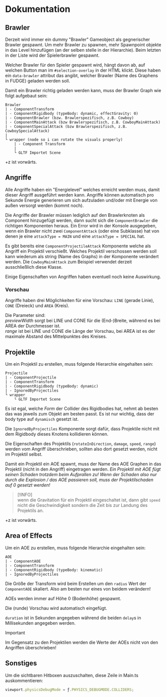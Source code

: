 # Dokumentation

## Brawler

Derzeit wird immer ein dummy "Brawler" Gameobject als gegnerischer Brawler gespawnt. Um mehr Brawler zu spawnen, mehr Spawnpoint objekte in das Level hinzufügen (an der selben stelle in der Hierarchie). Beim letzten in der Liste wird der Spielerbrawler gespawnt.

Welcher Brawler für den Spieler gespawnt wird, hängt davon ab, auf welchen Button man im `#selection-overlay` in der HTML klickt. Diese haben ein `data-brawler` attribut das angibt, welcher Brawler (Name des Graphens in FUDGE) geladen werden soll.

Damit ein Brawler richtig geladen werden kann, muss der Brawler Graph wie folgt aufgebaut sein:

```
Brawler
| - ComponentTransform
| - ComponentRigidbody (typeBody: dynamic, effectGravity: 0)
| - ComponentBrawler (bzw. Brawlerspezifisch, z.B. Cowboy)
| - ComponentMainAttack (bzw Brawlerspezifisch, z.B. CowboyMainAttack)
| - ComponentSpecialAttack (bzw Brawlerspezifisch, z.B. CowboySpecialAttack)
|
└ wrapper (node so i can rotate the visuals properly)
    | - Component Transform
    |
    └ GLTF Importet Scene
```

+z ist vorwärts.

## Angriffe

Alle Angriffe haben ein "Energielevel" welches erreicht werden muss, damit dieser Angriff ausgeführt werden kann. Angriffe können automatisch pro Sekunde Energie generieren um sich aufzuladen und/oder mit Energie von außen versorgt werden (kommt noch).

Die Angriffe der Brawler müssen lediglich auf den Brawlerknoten als Component hinzugefügt werden, dann sucht sich die `ComponentBrawler` die richtigen Komponenten heraus. Ein Error wird in der Konsole ausgegeben, wenn ein Brawler nicht zwei `ComponentAttack` (oder eine Subklasse) hat von denen je eine `attackType = MAIN` und eine `attackType = SPECIAL` hat.

Es gibt bereits eine `ComponentProjectileAttack` Komponente welche als Angriff ein Projektil verschießt. Welches Projektil verschossen werden soll kann wiederum als string (Name des Graphs) in der Komponente verändert werden. Die `CowboyMainAttack` zum Beispiel verwendet derzeit ausschließlich diese Klasse.

Einige Eigenschaften von Angriffen haben eventuell noch keine Auswirkung.

### Vorschau
Angriffe haben drei Möglichkeiten für eine Vorschau: `LINE` (gerade Linie), `CONE` (Dreieck) und `AREA` (Kreis).

Die Parameter sind:  
_previewWidth_ sorgt bei LINE und CONE für die (End-)Breite, während es bei AREA der Durchmesser ist.  
_range_ ist bei LINE und CONE die Länge der Vorschau, bei AREA ist es der maximale Abstand des Mittelpunktes des Kreises.

## Projektile

Um ein Projektil zu erstellen, muss folgende Hierarchie eingehalten sein:

```
Projectile
| - ComponentProjectile
| - ComponentTransform
| - ComponentRigidbody (typeBody: dynamic)
| - IgnoredByProjectiles
└ wrapper
    └ GLTF Importet Scene
```

Es ist egal, welche _Form_ der Collider des Rigidbodies hat, nehmt ab besten das was jeweils zum Objekt am besten passt. Es ist nur wichtig, dass der body type auf `dynamisch` gesetzt ist.

Die `IgnoredByProjectiles` Komponente sorgt dafür, dass Projektile nicht mit dem Rigidbody dieses Knotens kollidieren können.

Die Eigenschaften des Projektils (`rotateInDirection`, `damage`, `speed`, `range`) werden vom Angriff überschrieben, sollten also dort gesetzt werden, nicht im Projektil selbst.

Damit ein Projektil ein AOE spawnt, muss der Name des AOE Graphen in das Projektil (nicht in den Angriff) eingetragen werden. _Ein Projektil mit AOE fügt seinen Schaden trotzdem beim Aufprallen zu! Wenn der Schaden also nur durch die Explosion / das AOE passieren soll, muss der Projektilschaden auf 0 gesetzt werden!_

> [!INFO]  
> wenn die Gravitation für ein Projektil eingeschaltet ist, dann gibt `speed` nicht die Geschwindigkeit sondern die Zeit bis zur Landung des Projektils an.

+z ist vorwärts.

## Area of Effects

Um ein AOE zu erstellen, muss folgende Hierarchie eingehalten sein:
```
AOE
| - ComponentAOE
| - ComponentTransform
| - ComponentRigidbody (typeBody: kinematic)
| - IgnoredByProjectiles
```

Die Größe der Transform wird beim Erstellen um den `radius` Wert der `ComponentAOE` skaliert. Also am besten nur eines von beidem verändern!

AOEs werden immer auf Höhe 0 (Bodenhöhe) gespawnt.

Die (runde) Vorschau wird automatisch eingefügt.

`duration` ist in Sekunden angegeben während die beiden `delay`s in Millisekunden angegeben werden.

> [!IMPORTANT]  
> Im Gegensatz zu den Projektilen werden die Werte der AOEs nicht von den Angriffen überschrieben!

## Sonstiges

Um die sichtbaren Hitboxen auszuschalten, diese Zeile in Main.ts auskommentieren: 
```ts
viewport.physicsDebugMode = ƒ.PHYSICS_DEBUGMODE.COLLIDERS;
```